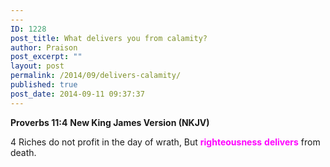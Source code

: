 ```yaml
---
---
ID: 1228
post_title: What delivers you from calamity?
author: Praison
post_excerpt: ""
layout: post
permalink: /2014/09/delivers-calamity/
published: true
post_date: 2014-09-11 09:37:37
---
```

<strong>Proverbs 11:4</strong>
<strong> New King James Version (NKJV)</strong>

4 Riches do not profit in the day of wrath,
But <span style="color: #ff00ff;"><strong>righteousness</strong> <strong>delivers</strong></span> from death.
